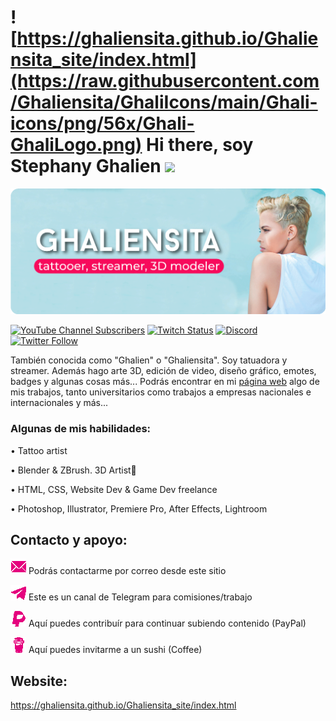 # ![https://ghaliensita.github.io/Ghaliensita_site/index.html](https://raw.githubusercontent.com/Ghaliensita/GhaliIcons/main/Ghali-icons/png/56x/Ghali-GhaliLogo.png) Hi there, soy Stephany Ghalien <img decoding="async" src="https://media.giphy.com/media/hvRJCLFzcasrR4ia7z/giphy.gif" width="30px"/>

<div id="header" align="center">
  <a href="https://ghaliensita.github.io/Ghaliensita_site/index.html"><img decoding="async" src="https://github.com/ghaliensita/ghaliensita/blob/main/GitHub-Banner.png" width="1000"/></a>
</div>

[![YouTube Channel Subscribers](https://img.shields.io/youtube/channel/subscribers/UCKuFMggn2rYfxiDPOYpJoWg?style=social)](https://youtube.com/Ghaliensita?sub_confirmation=1)
[![Twitch Status](https://img.shields.io/twitch/status/mouredev?style=social)](https://twitch.com/Ghaliensita)
[![Discord](https://img.shields.io/discord/241660413593387008?style=social&label=Discord&logo=discord)](https://discord.gg/EBuXnyaC9e)
[![Twitter Follow](https://img.shields.io/twitter/follow/Ghaliensita?style=social)](https://twitter.com/Ghaliensita)


También conocida como "Ghalien" o "Ghaliensita". Soy tatuadora y streamer. Además hago arte 3D, edición de video, diseño gráfico, emotes, badges y algunas cosas más... Podrás encontrar en mi [página web](https://ghaliensita.github.io/Ghaliensita_site/index.html) algo de mis trabajos, tanto universitarios como trabajos a empresas nacionales e internacionales y más...



### Algunas de mis habilidades:

• Tattoo artist

• Blender & ZBrush. 3D Artist🎨

• HTML, CSS, Website Dev & Game Dev freelance

• Photoshop, Illustrator, Premiere Pro, After Effects, Lightroom



## Contacto y apoyo:
<div>
<a href="mailto:ghalien@gmail.com" style=color"white"></a>
</div>

[![Email](https://raw.githubusercontent.com/Ghaliensita/GhaliIcons/main/Ghali-icons/png/25x/Ghali-Email.png)](mailto:ghalienpower@gmail.com)  Podrás contactarme por correo desde este sitio

[![Telegram](https://raw.githubusercontent.com/Ghaliensita/GhaliIcons/main/Ghali-icons/png/25x/Ghali-Telegram.png)](https://t.me/+SkaOehTTEfZkYmYx)  Este es un canal de Telegram para comisiones/trabajo

[![PayPal](https://raw.githubusercontent.com/Ghaliensita/GhaliIcons/main/Ghali-icons/png/25x/Ghali-PayPal.png)](https://www.paypal.com/donate/?hosted_button_id=RZGTS9JNDSU58)  Aquí puedes contribuír para continuar subiendo contenido (PayPal)

[![BuyMeACoffee](https://raw.githubusercontent.com/Ghaliensita/GhaliIcons/main/Ghali-icons/png/25x/Ghali-BuyMeACoffee.png)](https://buymeacoffee.com/ghaliensita)  Aquí puedes invitarme a un sushi (Coffee)


## Website:

https://ghaliensita.github.io/Ghaliensita_site/index.html

